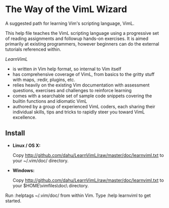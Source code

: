 The Way of the VimL Wizard
==========================

A suggested path for learning Vim's scripting language, VimL.

This help file teaches the VimL scripting language using a progressive
set of reading assignments and followup hands-on exercises. It is aimed
primarily at existing programmers, however beginners can do the external
tutorials referenced within.

*LearnVimL*

* is written _in_ Vim help format, so internal to Vim itself
* has comprehensive coverage of VimL, from basics to the gritty stuff with
  maps, :redir, plugins, etc.
* relies heavily on the existing Vim documentation with assessment questions,
  exercises and challenges to reinforce learning
* comes with a searchable set of sample code snippets covering the builtin
  functions and idiomatic VimL
* authored by a group of experienced VimL coders, each sharing their individual
  skills, tips and tricks to rapidly steer you toward VimL excellence.

Install
-------

* **Linux / OS X:**

  Copy http://github.com/dahu/LearnVimL/raw/master/doc/learnviml.txt to your ~/.vim/doc/ directory.

* **Windows:**

  Copy http://github.com/dahu/LearnVimL/raw/master/doc/learnviml.txt to your $HOME\vimfiles\doc\ directory.

Run  :helptags ~/.vim/doc/   from within Vim.
Type :help learnviml   to get started.
